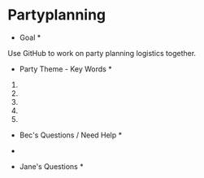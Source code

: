 Partyplanning
=============

* Goal * 

Use GitHub to work on party planning logistics together. 

* Party Theme - Key Words * 
1. 
2. 
3. 
4.
5. 

* Bec's Questions / Need Help * 
* 





* Jane's Questions * 




